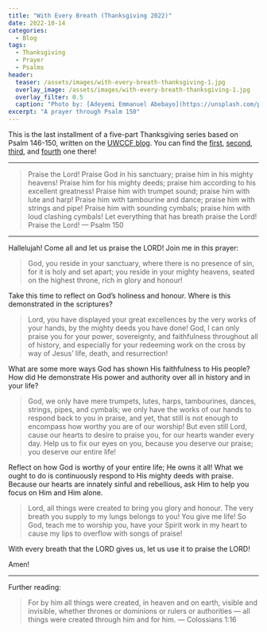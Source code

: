 ```yaml
---
title: "With Every Breath (Thanksgiving 2022)"
date: 2022-10-14
categories:
  - Blog
tags:
  - Thanksgiving
  - Prayer
  - Psalms
header:
  teaser: /assets/images/with-every-breath-thanksgiving-1.jpg
  overlay_image: /assets/images/with-every-breath-thanksgiving-1.jpg
  overlay_filter: 0.5
  caption: "Photo by: [Adeyemi Emmanuel Abebayo](https://unsplash.com/photos/3eSZaVlxsLw)"
excerpt: "A prayer through Psalm 150"
---
```


This is the last installment of a five-part Thanksgiving series based on Psalm 146-150, written on the [UWCCF blog](https://medium.com/uwccf). You can find the [first](https://medium.com/uwccf/trustworthy-god-thanksgiving-2022-a866ccd912c4), [second](https://medium.com/uwccf/praise-charity-providence-and-scripture-thanksgiving-2022-b105cbc1091), [third](https://medium.com/uwccf/all-you-creation-thanksgiving-2022-8c7882b2e164), and [fourth](https://medium.com/uwccf/path-of-worship-thanksgiving-2022-b0fe41dfc56e) one there!

---

> Praise the Lord!
> Praise God in his sanctuary; praise him in his mighty heavens!
> Praise him for his mighty deeds; praise him according to his excellent greatness!
> Praise him with trumpet sound; praise him with lute and harp!
> Praise him with tambourine and dance; praise him with strings and pipe!
> Praise him with sounding cymbals; praise him with loud clashing cymbals!
> Let everything that has breath praise the Lord!
> Praise the Lord! — Psalm 150

---

Hallelujah! Come all and let us praise the LORD! Join me in this prayer:

> God, you reside in your sanctuary, where there is no presence of sin, for it is holy and set apart; you reside in your mighty heavens, seated on the highest throne, rich in glory and honour!

Take this time to reflect on God’s holiness and honour. Where is this demonstrated in the scriptures?

> Lord, you have displayed your great excellences by the very works of your hands, by the mighty deeds you have done! God, I can only praise you for your power, sovereignty, and faithfulness throughout all of history, and especially for your redeeming work on the cross by way of Jesus’ life, death, and resurrection!

What are some more ways God has shown His faithfulness to His people? How did He demonstrate His power and authority over all in history and in your life?

> God, we only have mere trumpets, lutes, harps, tambourines, dances, strings, pipes, and cymbals; we only have the works of our hands to respond back to you in praise, and yet, that still is not enough to encompass how worthy you are of our worship! But even still Lord, cause our hearts to desire to praise you, for our hearts wander every day. Help us to fix our eyes on you, because you deserve our praise; you deserve our entire life!

Reflect on how God is worthy of your entire life; He owns it all! What we ought to do is continuously respond to His mighty deeds with praise. Because our hearts are innately sinful and rebellious, ask Him to help you focus on Him and Him alone.

> Lord, all things were created to bring you glory and honour. The very breath you supply to my lungs belongs to you! You give me life! So God, teach me to worship you, have your Spirit work in my heart to cause my lips to overflow with songs of praise!

With every breath that the LORD gives us, let us use it to praise the LORD!

Amen!

---

Further reading:

> For by him all things were created, in heaven and on earth, visible and invisible, whether thrones or dominions or rulers or authorities — all things were created through him and for him. — Colossians 1:16
